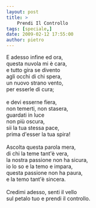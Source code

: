 ```yaml
---
layout: post
title: >
    Prendi Il Controllo
tags: [speciale,]
date: 2009-02-12 17:55:00
author: pietro
---
```

E adesso infine ed ora,<br/>questa nuvola mi è cara,<br/>e tutto gira se divento<br/>agli occhi di chi spera,<br/>un nuovo strano vento,<br/>per esserle di cura;<br/><br/>e devi esserne fiera,<br/>non temerti, non stasera,<br/>guardati in luce<br/>non più oscura,<br/>sii la tua stessa pace,<br/>prima d'esser la tua spira!<br/><br/>Ascolta questa parola mera,<br/>di chi la teme tant'è vera,<br/>la nostra passione non ha sicura,<br/>io lo so e la temo e impara,<br/>questa passione non ha paura,<br/>e la temo tant'è sincera.<br/><br/>Credimi adesso, senti il vello<br/>sul petalo tuo e prendi il controllo.
